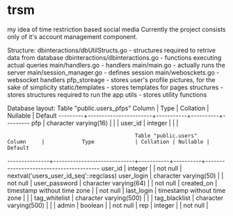 # trsm
my idea of time restriction based social media
Currently the project consists only of it's account management component.

Structure:
dbinteractions/dbUtilStructs.go - structures required to retrive data from database
dbinteractions/dbinteractions.go - functions executing actual queries
main/handlers.go - handlers
main/main.go - actually runs the server
main/session_manager.go - defines session
main/webosckets.go - websocket handlers
pfp_storeage - stores user's profile pictures, for the sake of simplicity
static/templates - stores templates for pages
structures - stores structures required to run the app
utils - stores utility functions

Database layout:
                    Table "public.users_pfps"
 Column  |         Type          | Collation | Nullable | Default
---------+-----------------------+-----------+----------+---------
 pfp     | character varying(16) |           |          |
 user_id | integer               |           |          |
 
                                             Table "public.users"
    Column     |            Type             | Collation | Nullable |                Default
---------------+-----------------------------+-----------+----------+----------------------------------------
 user_id       | integer                     |           | not null | nextval('users_user_id_seq'::regclass)
 user_login    | character varying(50)       |           | not null |
 user_password | character varying(64)       |           | not null |
 created_on    | timestamp without time zone |           | not null |
 last_login    | timestamp without time zone |           |          |
 tag_whitelist | character varying(500)      |           |          |
 tag_blacklist | character varying(500)      |           |          |
 admin         | boolean                     |           | not null |
 rep           | integer                     |           | not null |
